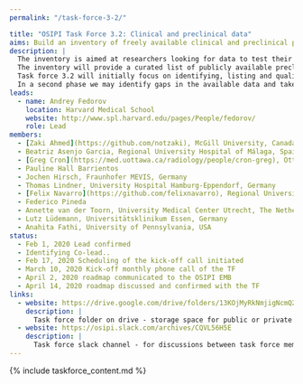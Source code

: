 ```yaml
---
permalink: "/task-force-3-2/"

title: "OSIPI Task Force 3.2: Clinical and preclinical data"
aims: Build an inventory of freely available clinical and preclinical perfusion MRI data.
description: |
  The inventory is aimed at researchers looking for data to test their perfusion analysis methods, and at data owners who want to share data for secondary research. 
  The inventory will provide a curated list of publicly available preclinical and clinical perfusion datasets that can be used to test algorithms in real-world conditions for robustness, reproducibility and practicality. 
  Task force 3.2 will initially focus on identifying, listing and qualifying existing datasets. 
  In a second phase we may identify gaps in the available data and take actions to fill them.
leads:
  - name: Andrey Fedorov
    location: Harvard Medical School
    website: http://www.spl.harvard.edu/pages/People/fedorov/
    role: Lead
members:
  - [Zaki Ahmed](https://github.com/notzaki), McGill University, Canada
  - Beatriz Asenjo Garcia, Regional University Hospital of Málaga, Spain
  - [Greg Cron](https://med.uottawa.ca/radiology/people/cron-greg), Ottawa Hospital Research Institute, Canada
  - Pauline Hall Barrientos
  - Jochen Hirsch, Fraunhofer MEVIS, Germany
  - Thomas Lindner, University Hospital Hamburg-Eppendorf, Germany
  - [Felix Navarro](https://github.com/felixnavarro), Regional University Hospital of Málaga, Spain
  - Federico Pineda
  - Annette van der Toorn, University Medical Center Utrecht, The Netherlands
  - Lutz Lüdemann, Universitätsklinikum Essen, Germany
  - Anahita Fathi, University of Pennsylvania, USA
status:
  - Feb 1, 2020 Lead confirmed
  - Identifying Co-lead..
  - Feb 17, 2020 Scheduling of the kick-off call initiated
  - March 10, 2020 Kick-off monthly phone call of the TF
  - April 2, 2020 roadmap communicated to the OSIPI EMB
  - April 14, 2020 roadmap discussed and confirmed with the TF
links:
  - website: https://drive.google.com/drive/folders/13KOjMyRkNmjigNcmQ2LHMYIzCTr2cN-S
    description: |
      Task force folder on drive - storage space for public or private documents developed by the task force.
  - website: https://osipi.slack.com/archives/CQVL56H5E
    description: |
      Task force slack channel - for discussions between task force members.
---
```


{% include taskforce_content.md %}
<!--- Please include your task force contents below, free formatting -->
